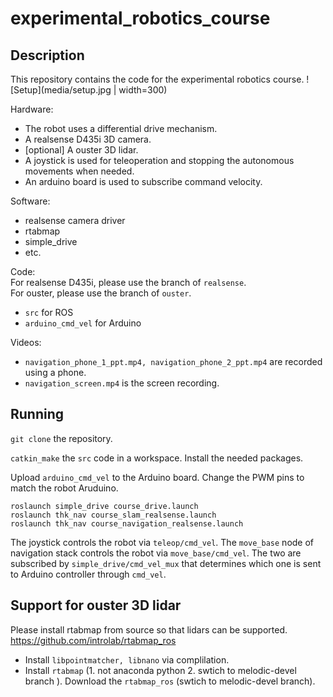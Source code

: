 # experimental_robotics_course

## Description

This repository contains the code for the experimental robotics course.
![Setup](media/setup.jpg | width=300)

Hardware:

* The robot uses a differential drive mechanism.
* A realsense D435i 3D camera.
* [optional] A ouster 3D lidar.
* A joystick is used for teleoperation and stopping the autonomous movements when needed.
* An arduino board is used to subscribe command velocity.

Software:

* realsense camera driver
* rtabmap
* simple_drive
* etc.

Code:  
For realsense D435i, please use the branch of `realsense`.  
For ouster, please use the branch of `ouster`.  

* `src` for ROS
* `arduino_cmd_vel` for Arduino

Videos:

* `navigation_phone_1_ppt.mp4, navigation_phone_2_ppt.mp4` are recorded using a phone.
* `navigation_screen.mp4` is the screen recording.

## Running
`git clone` the repository.

`catkin_make` the `src` code in a workspace. Install the needed packages.

Upload `arduino_cmd_vel` to the Arduino board. Change the PWM pins to match the robot Aruduino.



```
roslaunch simple_drive course_drive.launch
roslaunch thk_nav course_slam_realsense.launch
roslaunch thk_nav course_navigation_realsense.launch
```

The joystick controls the robot via `teleop/cmd_vel`. The `move_base` node of navigation stack controls the robot via `move_base/cmd_vel`. The two are subscribed by `simple_drive/cmd_vel_mux` that determines which one is sent to Arduino controller through `cmd_vel`.


## Support for ouster 3D lidar
Please install rtabmap from source so that lidars can be supported. https://github.com/introlab/rtabmap_ros
* Install `libpointmatcher, libnano` via complilation.
* Install `rtabmap` (1. not anaconda python 2. swtich to melodic-devel branch ).  Download the `rtabmap_ros` (swtich to melodic-devel branch).
